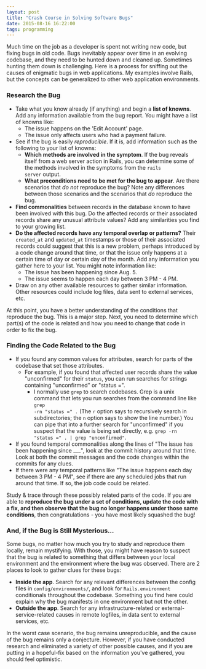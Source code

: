 ```yaml
---
layout: post
title: "Crash Course in Solving Software Bugs"
date: 2015-08-16 16:22:00
tags: programming
---
```

Much time on the job as a developer is spent not writing new code, but fixing bugs in old code. Bugs inevitably appear over time in an evolving codebase, and they need to be hunted down and cleaned up. Sometimes hunting them down is challenging. Here is a process for sniffing out the causes of enigmatic bugs in web applications. My examples involve Rails, but the concepts can be generalized to other web application environments.

### Research the Bug
- Take what you know already (if anything) and begin a **list of knowns**. Add any information available from the bug report. You might have a list of knowns like:
  - The issue happens on the 'Edit Account' page.
  - The issue only affects users who had a payment failure.
- See if the bug is easily *reproducible*. If it is, add information such as the following to your list of knowns:
  - **Which methods are involved in the symptom**. If the bug reveals itself from a web server action in Rails, you can determine some of the methods involved in the symptoms from the <code>rails server</code> output.
  - **What preconditions need to be met for the bug to appear**. Are there scenarios that *do not* reproduce the bug? Note any differences between those scenarios and the scenarios that *do* reproduce the bug.
- **Find commonalities** between records in the database known to have been involved with this bug. Do the affected records or their associated records share any unusual attribute values? Add any similarities you find to your growing list.
- **Do the affected records have any temporal overlap or patterns?** Their <code>created\_at</code> and <code>updated\_at</code> timestamps or those of their associated records could suggest that this is a new problem, perhaps introduced by a code change around that time, or that the issue only happens at a certain time of day or certain day of the month. Add any information you gather here to your list. You might note information like:
  - The issue has been happening since Aug. 5.
  - The issue seems to happen each day between 3 PM - 4 PM.
- Draw on any other available resources to gather similar information. Other resources could include log files, data sent to external services, etc.

At this point, you have a better understanding of the conditions that reproduce the bug. This is a major step. Next, you need to determine which part(s) of the code is related and how you need to change that code in order to fix the bug.

### Finding the Code Related to the Bug
- If you found any common values for attributes, search for parts of the codebase that set those attributes.
  - For example, if you found that affected user records share the value "unconfirmed" for their <code>status</code>, you can run searches for strings containing "unconfirmed" or "status =".
      - I normally use <code>grep</code> to search codebases. Grep is a unix command that lets you run searches from the command line like <code>grep -rn "status =" .</code> (The <code>r</code> option says to recursively search in subdirectories; the <code>n</code> option says to show the line number.) You can pipe that into a further search for "unconfirmed" if you suspect that the value is being set directly, e.g. <code>grep -rn "status =" . | grep "unconfirmed"</code>.
- If you found temporal commonalities along the lines of "The issue has been happening since \_\_\_", look at the commit history around that time. Look at both the commit messages and the code changes within the commits for any clues.
- If there were any temporal patterns like "The issue happens each day between 3 PM - 4 PM", see if there are any scheduled jobs that run around that time. If so, the job code could be related.

Study & trace through these possibly related parts of the code. If you are able to **reproduce the bug under a set of conditions, update the code with a fix, and then observe that the bug no longer happens under those same conditions**, then congratulations - you have most likely squashed the bug!

### And, if the Bug is Still Mysterious...
Some bugs, no matter how much you try to study and reproduce them locally, remain mystifying. With those, you might have reason to suspect that the bug is related to something that differs between your local environment and the environment where the bug was observed. There are 2 places to look to gather clues for these bugs:

- **Inside the app**. Search for any relevant differences between the config files in <code>config/environments/</code>, and look for <code>Rails.environment</code> conditionals throughout the codebase. Something you find here could explain why the bug manifests in one environment but not the other.
- **Outside the app**. Search for any infrastructure-related or external-service-related causes in remote logfiles, in data sent to external services, etc.

In the worst case scenario, the bug remains unreproducible, and the cause of the bug remains only a conjecture. However, if you have conducted research and eliminated a variety of other possible causes, and if you are putting in a hopeful-fix based on the information you've gathered, you should feel optimistic.
